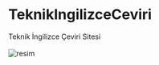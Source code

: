 # TeknikIngilizceCeviri
Teknik İngilizce Çeviri Sitesi
<br><br>
![resim](https://github.com/OnurAkkose/TeknikIngilizceCeviri/blob/master/screen.jpg)
